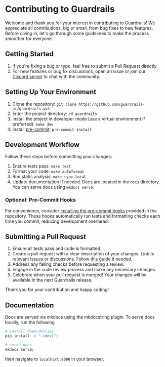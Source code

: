 # Contributing to Guardrails

Welcome and thank you for your interest in contributing to Guardrails! We appreciate all contributions, big or small, from bug fixes to new features. Before diving in, let's go through some guidelines to make the process smoother for everyone.

## Getting Started

1. If you're fixing a bug or typo, feel free to submit a Pull Request directly.
2. For new features or bug fix discussions, open an issue or join our [Discord server](https://discord.gg/Jsey3mX98B) to chat with the community.

## Setting Up Your Environment

1. Clone the repository: `git clone https://github.com/guardrails-ai/guardrails.git`
2. Enter the project directory: `cd guardrails`
3. Install the project in developer mode (use a virtual environment if preferred): `make dev`
4. Install [pre-commit](https://pre-commit.com/): `pre-commit install`

## Development Workflow

Follow these steps before committing your changes:

1. Ensure tests pass: `make test`
2. Format your code: `make autoformat`
3. Run static analysis: `make type-local`
4. Update documentation if needed. Docs are located in the `docs` directory. You can serve docs using `mkdocs serve`.

### Optional: Pre-Commit Hooks

For convenience, consider [installing the pre-commit hooks](https://pre-commit.com/#installation) provided in the repository. These hooks automatically run tests and formatting checks each time you commit, reducing development overhead.

## Submitting a Pull Request

1. Ensure all tests pass and code is formatted.
2. Create a pull request with a clear description of your changes. Link to relevant issues or discussions. Follow [this guide](https://docs.github.com/en/pull-requests/collaborating-with-pull-requests/proposing-changes-to-your-work-with-pull-requests/creating-a-pull-request-from-a-fork) if needed.
3. Address any failing checks before requesting a review.
4. Engage in the code review process and make any necessary changes.
5. Celebrate when your pull request is merged! Your changes will be available in the next Guardrails release.

Thank you for your contribution and happy coding!

## Documentation

Docs are served via mkdocs using the mkdocstring plugin. To serve docs locally, run the following

```bash
# install dependencies
pip install -e ".[dev]";

# serve docs
mkdocs serve;
```
then navigate to `localhost:8000` in your browser.